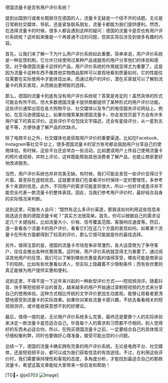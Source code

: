 德国流量卡是否有用户评价系统？

提到出国旅行或者长期居住在德国的人，流量卡无疑是一个绕不开的话题。无论是日常刷社交媒体、导航，还是紧急联系朋友，流量卡都能为我们提供便利。然而，在选择流量卡的时候，很多人都会遇到这样的疑问：德国的流量卡是否也有用户评价系统呢？这听起来像是一个再普通不过的问题，但其实背后涉及到很多有趣的内容。

首先，让我们来了解一下为什么用户评价系统如此重要。简单来说，用户评价系统是一种反馈机制，它允许已经使用过某种产品或服务的用户分享他们的体验和感受。对于像德国流量卡这样的产品，用户评价系统的作用就显得尤为重要了。这是因为流量卡这种东西不像其他实物商品那样可以直观地看到质量如何，它的性能往往需要在实际使用中才能体现出来。而通过用户的评价，潜在买家就可以了解到流量卡的真实表现，从而做出更明智的选择。

那么，德国的流量卡到底有没有用户评价系统呢？答案是肯定的！虽然具体的形式可能会有所不同，但大多数德国流量卡提供商都提供了某种形式的用户评价功能。这些评价通常出现在各大购物平台、社交媒体以及专门的电信服务评论网站上。例如，在亚马逊德国站上，如果你搜索某款德国流量卡，你会发现页面下方会有许多用户留下的真实评价。这些评价不仅包括文字描述，还会有星级评分，从一星到五星不等，方便快速了解产品的优缺点。

除了电商平台之外，社交媒体也是获取用户评价的重要渠道。比如在Facebook、Instagram等社交平台上，很多德国流量卡的官方账号都会鼓励用户分享自己的使用体验。有时候，这些平台还会举办一些活动，比如邀请用户上传自己使用流量卡的照片或视频，并附上评论，这样既能帮助其他消费者了解产品，也能让商家更好地改进服务。

当然，用户评价系统也并非完美无缺。有时候，我们可能会发现一些评价显得过于片面，甚至存在虚假信息。这就要求我们在查看评价时保持一定的警惕性，多参考多个来源的信息。此外，不同用户的需求可能差异很大，所以一份好评或差评并不能完全代表一款流量卡的整体表现。因此，当我们参考用户评价时，最好结合自身的实际情况来判断。

说到这里，可能有人会问：“既然有这么多评价渠道，那我该如何利用这些信息来挑选适合我的德国流量卡呢？”其实方法很简单。首先，你可以根据自己的需求设定几个关键指标，比如流量大小、价格、信号覆盖范围、客服响应速度等。然后，逐一查看各个流量卡的用户评价，看看它们在这几个方面的表现如何。如果某个流量卡在所有方面都得到了较高的评价，那么它很可能就是你的最佳选择。

另外，值得注意的是，德国的流量卡市场竞争非常激烈，各大运营商为了争夺客户，往往会推出各种优惠政策。这时候，用户评价系统就显得尤为重要了。通过阅读其他用户的反馈，我们可以了解到哪些优惠是真的值得享受，哪些可能是商家设下的陷阱。比如有些优惠看似诱人，但实际上隐藏着不少限制条件；而有些优惠则真正能够为用户提供实惠和便利。

说到这里，不得不提一下近年来兴起的一种新型评价方式——短视频测评。随着抖音、快手等短视频平台的普及，越来越多的用户开始通过录制短视频的方式来分享自己的使用体验。这种方式相比传统的文字评价更加生动直观，能够让观看者更清楚地感受到流量卡的实际效果。如果你对某些流量卡感兴趣，不妨去看看相关的短视频测评，或许能收获意想不到的好建议。

最后，值得一提的是，无论用户评价系统多么完善，最终还是要靠个人的实际体验来决定一款流量卡是否适合自己。毕竟每个人的需求和习惯都不尽相同，别人觉得好的东西未必适合你。所以，在购买德国流量卡之前，一定要结合自己的具体情况仔细权衡利弊，同时也要做好心理准备，接受可能出现的小问题。

总结一下，德国的流量卡确实拥有完善的用户评价系统。无论是电商平台、社交媒体，还是短视频平台，都可以成为我们获取信息的有效途径。不过，在利用这些评价时，我们需要保持理性和客观的态度，多角度分析，才能找到最适合自己的那款流量卡。希望这篇文章能给大家带来一些启发和帮助！

[TG💪+ @jx0703 ![Image](https://github.com/user-attachments/assets/dbca1d08-cadb-493c-b0ec-ad6f7a83f270)]